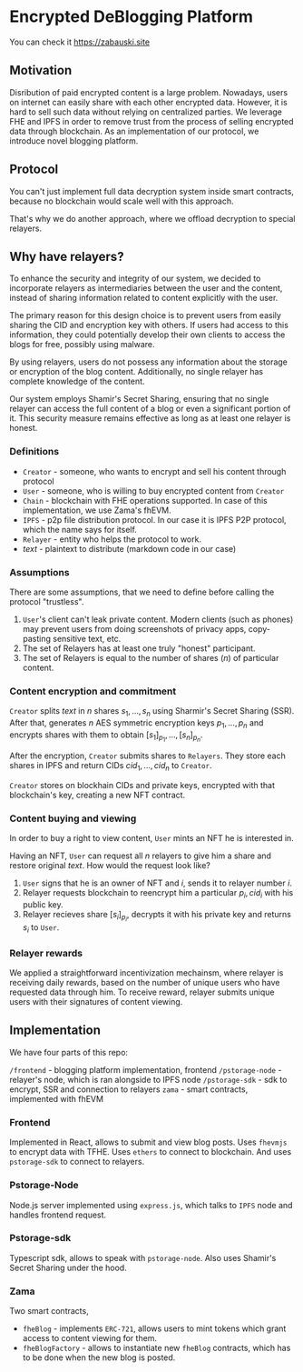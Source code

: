 # Encrypted DeBlogging Platform

You can check it
https://zabauski.site

## Motivation

Disribution of paid encrypted content is a large problem. Nowadays, users on internet can easily share with each other encrypted data.
However, it is hard to sell such data without relying on centralized parties. We leverage FHE and IPFS in order to remove trust from the process of selling encrypted data through blockchain.
As an implementation of our protocol, we introduce novel blogging platform.

## Protocol

You can't just implement full data decryption system inside smart contracts, because no blockchain would scale well with this approach.

That's why we do another approach, where we offload decryption to special relayers.

## Why have relayers?

To enhance the security and integrity of our system, we decided to incorporate relayers as intermediaries between the user and the content, instead of sharing information related to content explicitly with the user.

The primary reason for this design choice is to prevent users from easily sharing the CID and encryption key with others. If users had access to this information, they could potentially develop their own clients to access the blogs for free, possibly using malware.

By using relayers, users do not possess any information about the storage or encryption of the blog content. Additionally, no single relayer has complete knowledge of the content.

Our system employs Shamir's Secret Sharing, ensuring that no single relayer can access the full content of a blog or even a significant portion of it. This security measure remains effective as long as at least one relayer is honest.

### Definitions

- `Creator` - someone, who wants to encrypt and sell his content through protocol
- `User` - someone, who is willing to buy encrypted content from `Creator`
- `Chain` - blockchain with FHE operations supported. In case of this implementation, we use Zama's fhEVM.
- `IPFS` - p2p file distribution protocol. In our case it is IPFS P2P protocol, which the name says for itself.
- `Relayer` - entity who helps the protocol to work.
- $text$ - plaintext to distribute (markdown code in our case) 

### Assumptions

There are some assumptions, that we need to define before calling the protocol "trustless".

1. `User`'s client can't leak private content. Modern clients (such as phones) may prevent users from doing screenshots of privacy apps, copy-pasting sensitive text, etc.
2. The set of Relayers has at least one truly "honest" participant.
3. The set of Relayers is equal to the number of shares ($n$) of particular content.

### Content encryption and commitment

`Creator` splits $text$ in $n$ shares $s_1, \dots, s_n$ using Sharmir's Secret Sharing (SSR). After that, generates $n$ AES symmetric encryption keys $p_1, \dots, p_n$ and encrypts shares with
them to obtain $[s_1]_{p_1}, \dots, [s_n]_{p_n}$.

After the encryption, `Creator` submits shares to `Relayers`. They store each shares in IPFS and return CIDs $cid_1, \dots, cid_n$ to `Creator`.

`Creator` stores on blockhain CIDs and private keys, encrypted with that blockchain's key, creating a new NFT contract.

### Content buying and viewing

In order to buy a right to view content, `User` mints an NFT he is interested in.

Having an NFT, `User` can request all $n$ relayers to give him a share and restore original $text$. How would the request look like?

1. `User` signs that he is an owner of NFT and $i$, sends it to relayer number $i$.
2. Relayer requests blockchain to reencrypt him a particular $p_i, cid_i$ with his public key.
3. Relayer recieves share $[s_i]_{p_i}$, decrypts it with his private key and returns $s_i$ to `User`.

### Relayer rewards

We applied a straightforward incentivization mechainsm, where relayer is receiving daily rewards, based on the number of unique users who have requested data through him. To receive reward, 
relayer submits unique users with their signatures of content viewing.

## Implementation

We have four parts of this repo:

`/frontend` - blogging platform implementation, frontend
`/pstorage-node` - relayer's node, which is ran alongside to IPFS node
`/pstorage-sdk` - sdk to encrypt, SSR and connection to relayers
`zama` - smart contracts, implemented with fhEVM

### Frontend

Implemented in React, allows to submit and view blog posts. Uses `fhevmjs` to encrypt data with TFHE. Uses `ethers` to connect to blockchain. And uses `pstorage-sdk` to connect to relayers.

### Pstorage-Node

Node.js server implemented using `express.js`, which talks to `IPFS` node and handles frontend request.

### Pstorage-sdk

Typescript sdk, allows to speak with `pstorage-node`. Also uses Shamir's Secret Sharing under the hood.

### Zama

Two smart contracts,

- `fheBlog` - implements `ERC-721`, allows users to mint tokens which grant access to content viewing for them.
- `fheBlogFactory` - allows to instantiate new `fheBlog` contracts, which has to be done when the new blog is posted.
